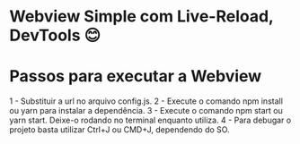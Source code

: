 # Webview Simple com Live-Reload, DevTools :blush:

# Passos para executar a Webview

1 - Substituir a url no arquivo config.js.
2 - Execute o comando npm install ou yarn para instalar a dependência.
3 - Execute o comando npm start ou yarn start. Deixe-o rodando no terminal enquanto utiliza.
4 - Para debugar o projeto basta utilizar Ctrl+J ou CMD+J, dependendo do SO.
